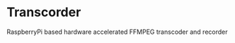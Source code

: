 # Transcorder
RaspberryPi based hardware accelerated FFMPEG transcoder and recorder

[ExpressJS, ReactJS Boilerplate]: <https://github.com/tahnik/react-expressjs>